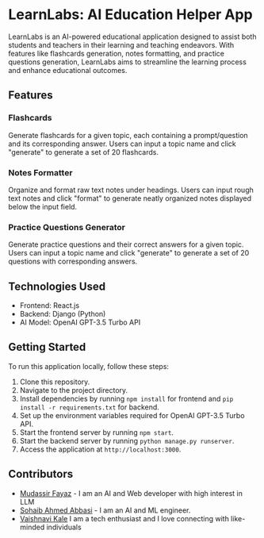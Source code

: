# LearnLabs: AI Education Helper App

LearnLabs is an AI-powered educational application designed to assist both students and teachers in their learning and teaching endeavors. With features like flashcards generation, notes formatting, and practice questions generation, LearnLabs aims to streamline the learning process and enhance educational outcomes.

## Features

### Flashcards
Generate flashcards for a given topic, each containing a prompt/question and its corresponding answer. Users can input a topic name and click "generate" to generate a set of 20 flashcards.

### Notes Formatter
Organize and format raw text notes under headings. Users can input rough text notes and click "format" to generate neatly organized notes displayed below the input field.

### Practice Questions Generator
Generate practice questions and their correct answers for a given topic. Users can input a topic name and click "generate" to generate a set of 20 questions with corresponding answers.

## Technologies Used
- Frontend: React.js
- Backend: Django (Python)
- AI Model: OpenAI GPT-3.5 Turbo API

## Getting Started
To run this application locally, follow these steps:

1. Clone this repository.
2. Navigate to the project directory.
3. Install dependencies by running `npm install` for frontend and `pip install -r requirements.txt` for backend.
4. Set up the environment variables required for OpenAI GPT-3.5 Turbo API.
5. Start the frontend server by running `npm start`.
6. Start the backend server by running `python manage.py runserver`.
7. Access the application at `http://localhost:3000`.

## Contributors
- [Mudassir Fayaz](https://www.linkedin.com/in/mudassir-fayaz-8a7697204) - I am an AI and Web developer with high interest in LLM
- [Sohaib Ahmed Abbasi](https://www.linkedin.com/in/sohaibahmedabbasi) - I am an AI and ML engineer.
- [Vaishnavi Kale](https://www.linkedin.com/in/vaishnavi-kale-111543204) I am a tech enthusiast and I love connecting with like-minded individuals
